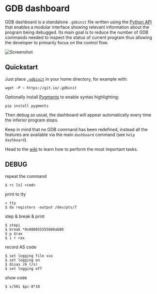 # GDB dashboard

GDB dashboard is a standalone `.gdbinit` file written using the [Python API][] that enables a modular interface showing relevant information about the program being debugged. Its main goal is to reduce the number of GDB commands needed to inspect the status of current program thus allowing the developer to primarily focus on the control flow.

![Screenshot](https://raw.githubusercontent.com/wiki/cyrus-and/gdb-dashboard/Screenshot.png)

[Python API]: https://sourceware.org/gdb/onlinedocs/gdb/Python-API.html

## Quickstart

Just place [`.gdbinit`][] in your home directory, for example with:

```
wget -P ~ https://git.io/.gdbinit
```

Optionally install [Pygments][] to enable syntax highlighting:

```
pip install pygments
```

Then debug as usual, the dashboard will appear automatically every time the inferior program stops.

Keep in mind that no GDB command has been redefined, instead all the features are available via the main `dashboard` command (see `help dashboard`).

Head to the [wiki][] to learn how to perform the most important tasks.

## DEBUG

repeat the command
```
$ rc [n] <cmd>
```

print to tty
```
> tty
$ da registers -output /dev/pts/7
```

step & break & print
```
$ stepi
$ break *0x000055555600ab80
$ p $rax
$ i r rax
```

record AS code
```
$ set logging file xxx
$ set logging on 
$ disas /m (/s)
$ set logging off
```

show code
```
$ x/50i $pc-8*18
```

[`.gdbinit`]: https://raw.githubusercontent.com/cyrus-and/gdb-dashboard/master/.gdbinit
[Pygments]: http://pygments.org/
[wiki]: https://github.com/cyrus-and/gdb-dashboard/wiki
